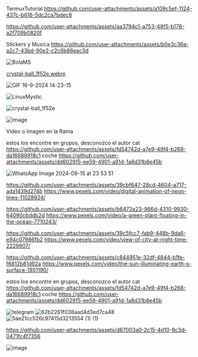 TermuxTutorial 
https://github.com/user-attachments/assets/a109c5ef-1124-437c-b616-5dc2ca7bdec8



https://github.com/user-attachments/assets/aa3794c1-a753-48f5-b178-a2f709b0820f

Stickers y Musica
https://github.com/user-attachments/assets/b0e3c36a-a2c7-43bd-90e2-c2c6b86eac3d





![BolaMS](https://github.com/user-attachments/assets/c962b1cb-01f2-4872-a04b-047376d28a0a)


[crystal-ball_1f52e.webm](https://github.com/user-attachments/assets/0c1bdf3c-ce8c-4a5e-a954-0d22fc62a6b3)


![GIF 16-9-2024 14-23-15](https://github.com/user-attachments/assets/7d103914-c7bd-44e9-b3b5-38ad9f2cdae6)

![LinuxMystic](https://github.com/user-attachments/assets/6a2efba9-9b47-4195-9ae2-64592352e888)

![crystal-ball_1f52e](https://github.com/user-attachments/assets/0a6086f1-b8bc-4567-93fa-102b68d55ab9)

![image](https://github.com/user-attachments/assets/1d33c20a-1af9-42ee-a6d7-4c2e03254f78)



Video o Imagen en la Rama

estos los encontre en grupos, desconozco el autor
cat
https://github.com/user-attachments/assets/fd54742d-a7e9-49f4-b268-da16689918c1
coche
https://github.com/user-attachments/assets/dd602915-ee59-4901-a91d-1a8d31b8e45b


![WhatsApp Image 2024-09-15 at 23 53 51](https://github.com/user-attachments/assets/6333c3c2-e89b-4ef6-86f7-c2bfad02a5dd)


https://github.com/user-attachments/assets/39cbf647-28cd-4604-a717-ada1439d274b
https://www.pexels.com/video/digital-animation-of-neon-lines-11028924/

https://github.com/user-attachments/assets/b6472e23-966d-4310-9930-64090cbddb2d
https://www.pexels.com/video/a-green-plant-floating-in-the-ocean-7710243/

https://github.com/user-attachments/assets/39c5fcc7-fab9-448b-9da6-e94c07986fb2
https://www.pexels.com/video/view-of-city-at-night-time-2229907/


https://github.com/user-attachments/assets/c844951e-32df-4844-b1fe-f6812b81d92a
https://www.pexels.com/video/the-sun-illuminating-earth-s-surface-1851190/

estos los encontre en grupos, desconozco el autor
cat
https://github.com/user-attachments/assets/fd54742d-a7e9-49f4-b268-da16689918c1
coche
https://github.com/user-attachments/assets/dd602915-ee59-4901-a91d-1a8d31b8e45b



![telegram](https://github.com/user-attachments/assets/56428364-a368-4443-af8a-d751bbd1481f)
![62b2261f038aad4d3ed7ca48](https://github.com/user-attachments/assets/ad78bfde-436e-49f5-86a6-873fbb2a28b3)
![5ae21cc526c97415d3213554 (1) (1)](https://github.com/user-attachments/assets/ab0d8b0c-0031-44d5-9204-dc92b0b72726)



https://github.com/user-attachments/assets/d87003a0-2c15-4d10-8c3d-0471fc4f7356

![image](https://github.com/user-attachments/assets/5e385104-eda9-4ed0-a50d-a13c42163843)
